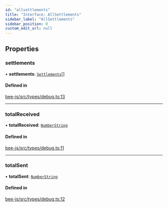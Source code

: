 ```yaml
---
id: "allsettlements"
title: "Interface: AllSettlements"
sidebar_label: "AllSettlements"
sidebar_position: 0
custom_edit_url: null
---
```


## Properties

### settlements

• **settlements**: [`Settlements`](settlements.md)[]

#### Defined in

[bee-js/src/types/debug.ts:13](https://github.com/ethersphere/bee-js/blob/0e69ca1/src/types/debug.ts#L13)

___

### totalReceived

• **totalReceived**: [`NumberString`](../types/numberstring.md)

#### Defined in

[bee-js/src/types/debug.ts:11](https://github.com/ethersphere/bee-js/blob/0e69ca1/src/types/debug.ts#L11)

___

### totalSent

• **totalSent**: [`NumberString`](../types/numberstring.md)

#### Defined in

[bee-js/src/types/debug.ts:12](https://github.com/ethersphere/bee-js/blob/0e69ca1/src/types/debug.ts#L12)
